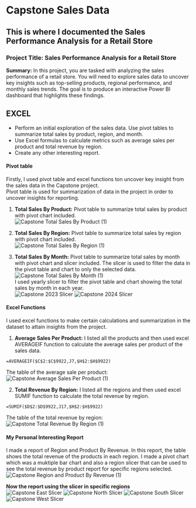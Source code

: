 # Capstone Sales Data
## This is where I documented the Sales Performance Analysis for a Retail Store
### Project Title: Sales Performance Analysis for a Retail Store
**Summary:** In this project, you are tasked with analyzing the sales performance of a retail store. 
You will need to explore sales data to uncover key insights such as top-selling products, regional 
performance, and monthly sales trends. The goal is to produce an interactive Power BI 
dashboard that highlights these findings.

## EXCEL
- Perform an initial exploration of the sales data. Use pivot tables to summarize total sales by product, region, and month.
- Use Excel formulas to calculate metrics such as average sales per product and total revenue by region.
- Create any other interesting report.

#### Pivot table
Firstly, I used pivot table and excel functions ton uncover key insight from the sales data in the Capstone project.\
Pivot table is used for summarization of data in the project in order to uncover insights for reporting. 

1. **Total Sales By Product:**
Pivot table to summarize total sales by product with pivot chart included.\
![Capstone Total Sales By Product (1)](https://github.com/user-attachments/assets/f6969140-c843-4304-9bc8-ce60c3776477)

2. **Total Sales By Region:**
Pivot table to summarize total sales by region with pivot chart included.\
![Capstone Total Sales By Region (1)](https://github.com/user-attachments/assets/e93dbe08-6f7c-41ef-8621-210d57ab513f)

3. **Total Sales By Month:**
Pivot table to summarize total sales by month with pivot chart and slicer included. The slicer is used to filter the data in the pivot table and chart to only the selected data.\
![Capstone Total Sales By Month (1)](https://github.com/user-attachments/assets/8751bf50-cec5-4c54-9162-7ea0ce839a0a) \
I used yearly slicer to filter the pivot table and chart showing the total sales by month in each year.\
![Capstone 2023 Slicer](https://github.com/user-attachments/assets/b5b2295b-e032-4640-8d41-7320387f6f63)
![Capstone 2024 Slicer](https://github.com/user-attachments/assets/430c5bec-38bd-4bbc-b85b-b97a22f49914)


#### Excel Functions
I used excel functions to make certain calculations and summarization in the dataset to attain insights from the project.
1. **Average Sales Per Product:**
I listed all the products and then used excel AVERAGEIF function to calculate the average sales per product of the sales data.
```
=AVERAGEIF($C$2:$C$9922,J7,$H$2:$H$9922)
```
The table of the average sale per product:\
![Capstone Average Sales Per Product (1)](https://github.com/user-attachments/assets/b63f5693-28a2-4f27-ac14-7994ef886899)

2. **Total Revenue By Region:**
I listed all the regions and then used excel SUMIF function to calculate the total revenue by region.
```
=SUMIF($D$2:$D$9922,J17,$H$2:$H$9922)
```
The table of the total revenue by region:\
![Capstone Total Revenue By Region (1)](https://github.com/user-attachments/assets/a68e52e1-86bd-4a08-9d76-ebcdc67a241a)

#### My Personal Interesting Report
I made a report of Region and Product By Revenue. In this report, the table shows the total revenue of the products in each region. I made a pivot chart which was a muktiple bar chart and also a region slicer that can be used to see the total revenue by product report for specific regions selected.\
![Capstone Region and Product By Revenue (1)](https://github.com/user-attachments/assets/13e7d3bf-193e-4b52-82c8-a3c1391ea280)

**Now the report using the slicer in specific regions**\
![Capstone East Slicer](https://github.com/user-attachments/assets/7ccbf0af-51a2-4ad5-a24e-feff342e7919)
![Capstone North Slicer](https://github.com/user-attachments/assets/a782a64e-fedc-469a-acde-93d875ad3eed)
![Capstone South Slicer](https://github.com/user-attachments/assets/1990205e-cc5c-4507-9864-df89fd899323)
![Capstone West Slicer](https://github.com/user-attachments/assets/802a17e1-bbfa-4446-a731-ce815ecab0d1)


